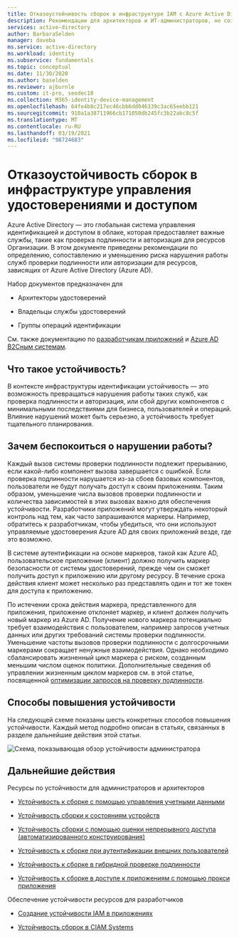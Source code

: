 ```yaml
---
title: Отказоустойчивость сборок в инфраструктуре IAM с Azure Active Directory
description: Рекомендации для архитекторов и ИТ-администраторов, не создающих устойчивость к нарушениям инфраструктуры IAM.
services: active-directory
author: BarbaraSelden
manager: daveba
ms.service: active-directory
ms.workload: identity
ms.subservice: fundamentals
ms.topic: conceptual
ms.date: 11/30/2020
ms.author: baselden
ms.reviewer: ajburnle
ms.custom: it-pro, seodec18
ms.collection: M365-identity-device-management
ms.openlocfilehash: 64fe4b8c217ec46cbb6dd046339c3ac65eebb121
ms.sourcegitcommit: 910a1a38711966cb171050db245fc3b22abc8c5f
ms.translationtype: MT
ms.contentlocale: ru-RU
ms.lasthandoff: 03/19/2021
ms.locfileid: "98724683"
---
```

# <a name="build-resilience-in-your-identity-and-access-management-infrastructure"></a>Отказоустойчивость сборок в инфраструктуре управления удостоверениями и доступом

Azure Active Directory — это глобальная система управления идентификацией и доступом в облаке, которая предоставляет важные службы, такие как проверка подлинности и авторизация для ресурсов Организации. В этом документе приведены рекомендации по определению, сопоставлению и уменьшению риска нарушения работы служб проверки подлинности или авторизации для ресурсов, зависящих от Azure Active Directory (Azure AD). 

Набор документов предназначен для

* Архитекторы удостоверений

* Владельцы службы удостоверений

* Группы операций идентификации

См. также документацию по [разработчикам приложений](./resilience-app-development-overview.md) и [Azure AD B2Cным системам](resilience-b2c.md).

## <a name="what-is-resilience"></a>Что такое устойчивость?

В контексте инфраструктуры идентификации устойчивость — это возможность превращаться нарушения работы таких служб, как проверка подлинности и авторизация, или сбой других компонентов с минимальными последствиями для бизнеса, пользователей и операций. Влияние нарушений может быть серьезно, а устойчивость требует тщательного планирования.

## <a name="why-worry-about-disruption"></a>Зачем беспокоиться о нарушении работы?

Каждый вызов системы проверки подлинности подлежит прерыванию, если какой-либо компонент вызова завершается с ошибкой. Если проверка подлинности нарушается из-за сбоев базовых компонентов, пользователи не будут получать доступ к своим приложениям. Таким образом, уменьшение числа вызовов проверки подлинности и количества зависимостей в этих вызовах важно для обеспечения устойчивости. Разработчики приложений могут утверждать некоторый контроль над тем, как часто запрашиваются маркеры. Например, обратитесь к разработчикам, чтобы убедиться, что они используют управляемые удостоверения Azure AD для своих приложений везде, где это возможно. 

В системе аутентификации на основе маркеров, такой как Azure AD, пользовательское приложение (клиент) должно получить маркер безопасности от системы удостоверений, прежде чем он сможет получить доступ к приложению или другому ресурсу. В течение срока действия клиент может несколько раз представлять один и тот же токен для доступа к приложению.

По истечении срока действия маркера, представленного для приложения, приложение отклоняет маркер, и клиент должен получить новый маркер из Azure AD. Получение нового маркера потенциально требует взаимодействия с пользователем, например запросов учетных данных или других требований системы проверки подлинности. Уменьшение частоты вызовов проверки подлинности с долгосрочными маркерами сокращает ненужные взаимодействия. Однако необходимо сбалансировать жизненный цикл маркера с риском, созданным меньшим числом оценок политики. Дополнительные сведения об управлении жизненным циклом маркеров см. в этой статье, посвященной [оптимизации запросов на проверку подлинности](../authentication/concepts-azure-multi-factor-authentication-prompts-session-lifetime.md).

## <a name="ways-to-increase-resilience"></a>Способы повышения устойчивости
На следующей схеме показаны шесть конкретных способов повышения устойчивости. Каждый метод подробно описан в статьях, связанных в разделе дальнейшие действия этой статьи.
  
![Схема, показывающая обзор устойчивости администратора](./media/resilience-in-infrastructure/admin-resilience-overview.png)

## <a name="next-steps"></a>Дальнейшие действия
Ресурсы по устойчивости для администраторов и архитекторов
 
* [Устойчивость к сборке с помощью управления учетными данными](resilience-in-credentials.md)

* [Устойчивость сборки к состояниям устройств](resilience-with-device-states.md)

* [Устойчивость сборки с помощью оценки непрерывного доступа (автоматизированного конструирования)](resilience-with-continuous-access-evaluation.md)

* [Устойчивость к сборке при аутентификации внешних пользователей](resilience-b2b-authentication.md)

* [Устойчивость к сборке в гибридной проверке подлинности](resilience-in-hybrid.md)

* [Устойчивость к сборке в доступе к приложениям с помощью прокси приложения](resilience-on-premises-access.md)

Обеспечение устойчивости ресурсов для разработчиков

* [Создание устойчивости IAM в приложениях](resilience-app-development-overview.md)

* [Устойчивость сборок в CIAM Systems](resilience-b2c.md)